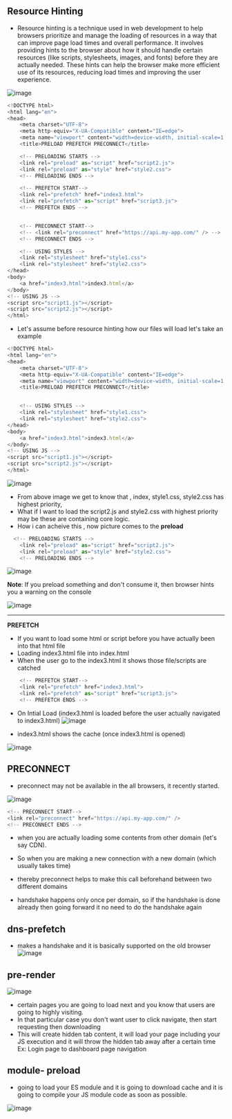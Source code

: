 

## Resource Hinting

- Resource hinting is a technique used in web development to help browsers prioritize and manage the loading of resources in a way that can improve page load times and overall performance. It involves providing hints to the browser about how it should handle certain resources (like scripts, stylesheets, images, and fonts) before they are actually needed. These hints can help the browser make more efficient use of its resources, reducing load times and improving the user experience.


![image](https://github.com/venkatdas/Interview_prep/assets/43024084/718cdc40-fa95-48c1-b370-59b5f0a5eb90)




```js
<!DOCTYPE html>
<html lang="en">
<head>
    <meta charset="UTF-8">
    <meta http-equiv="X-UA-Compatible" content="IE=edge">
    <meta name="viewport" content="width=device-width, initial-scale=1.0">
    <title>PRELOAD PREFETCH PRECONNECT</title>

    <!-- PRELOADING STARTS -->
    <link rel="preload" as="script" href="script2.js">
    <link rel="preload" as="style" href="style2.css">
    <!-- PRELOADING ENDS -->

    <!-- PREFETCH START-->
    <link rel="prefetch" href="index3.html">
    <link rel="prefetch" as="script" href="script3.js">
    <!-- PREFETCH ENDS -->


    <!-- PRECONNECT START-->
    <!-- <link rel="preconnect" href="https://api.my-app.com/" /> -->
    <!-- PRECONNECT ENDS -->

    <!-- USING STYLES -->
    <link rel="stylesheet" href="style1.css">
    <link rel="stylesheet" href="style2.css">
</head>
<body>
    <a href="index3.html">index3.html</a>
</body>
<!-- USING JS -->
<script src="script1.js"></script>
<script src="script2.js"></script>
</html>
```

- Let's assume before resource hinting how our files will load let's take an example

```js
<!DOCTYPE html>
<html lang="en">
<head>
    <meta charset="UTF-8">
    <meta http-equiv="X-UA-Compatible" content="IE=edge">
    <meta name="viewport" content="width=device-width, initial-scale=1.0">
    <title>PRELOAD PREFETCH PRECONNECT</title>


    <!-- USING STYLES -->
    <link rel="stylesheet" href="style1.css">
    <link rel="stylesheet" href="style2.css">
</head>
<body>
    <a href="index3.html">index3.html</a>
</body>
<!-- USING JS -->
<script src="script1.js"></script>
<script src="script2.js"></script>
</html>
```



![image](https://github.com/venkatdas/Interview_prep/assets/43024084/b183795d-64b5-4c8f-8934-cbf87a4cbbc2)

- From above image we get to know that , index, style1.css, style2.css has highest priority,
- What if I want to load the script2.js and style2.css with highest priority may be these are containing core logic.
- How i can acheive this , now picture comes to the **preload**


```js
  <!-- PRELOADING STARTS -->
    <link rel="preload" as="script" href="script2.js">
    <link rel="preload" as="style" href="style2.css">
    <!-- PRELOADING ENDS -->
```

![image](https://github.com/venkatdas/Interview_prep/assets/43024084/55d67fe2-3b1e-4258-81a8-a13249f267ba)



**Note**: If you preload something and don't consume it, then browser hints you a warning on the console


![image](https://github.com/venkatdas/Interview_prep/assets/43024084/7df37f83-e9b2-475e-987d-76d2cbeefe38)

_______________________

**PREFETCH**

- If you want to load some html or script before you have actually been into that html file
- Loading index3.html file into index.html
- When the user go to the index3.html it shows those file/scripts are catched

```js
    <!-- PREFETCH START-->
    <link rel="prefetch" href="index3.html">
    <link rel="prefetch" as="script" href="script3.js">
    <!-- PREFETCH ENDS -->
```

- On Intial Load (index3.html is loaded before the user actually navigated to index3.html)
![image](https://github.com/venkatdas/Interview_prep/assets/43024084/a16e5489-ece9-456e-ac35-f19ae16561a1)

- index3.html shows the cache (once index3.html is opened)

![image](https://github.com/venkatdas/Interview_prep/assets/43024084/f1e1b6b4-2a43-4e37-83e1-3ddce4775edb)


## PRECONNECT

- preconnect may not be available in the all browsers, it recently started.

![image](https://github.com/venkatdas/Interview_prep/assets/43024084/5bed2df9-091e-4869-a012-6b7211b008c5)

```js
<!-- PRECONNECT START-->
<link rel="preconnect" href="https://api.my-app.com/" />
<!-- PRECONNECT ENDS -->
```

- when you are actually loading some contents from other domain (let's say CDN).

- So when you are making a new connection with a new domain (which usually takes time)

- thereby preconnect helps to make this call beforehand between two different domains

- handshake happens only once per domain, so if the handshake is done already then going forward it no need to do the handshake again

## dns-prefetch
- makes a handshake and it is basically supported on the old browser
![image](https://github.com/venkatdas/Interview_prep/assets/43024084/9c8c4e6d-76fb-441c-9240-bcccf78a44d9)



## pre-render

![image](https://github.com/venkatdas/Interview_prep/assets/43024084/21817ec0-8675-44eb-ba44-fc5080afa8c2)

- certain pages you are going to load next and you know that users are going to highly visiting.
- In that particular case you don't want user to click navigate, then start requesting then downloading
- This will create hidden tab content, it will load your page including your JS execution and it will throw the hidden tab away after a certain time Ex: Login page to dashboard page navigation



## module- preload

- going to load your ES module and it is going to download cache and it is going to compile your JS module code as soon as possible.

![image](https://github.com/venkatdas/Interview_prep/assets/43024084/8d83395f-0a69-4e29-ba78-a0c8629ac40d)


